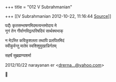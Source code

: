 +++
title = "012 V Subrahmanian"

+++
[[V Subrahmanian	2012-10-22, 11:16:44 [Source](https://groups.google.com/g/bvparishat/c/uqMxzCy3QFE)]]



  
पद्यैः कृतसम्भाषणमिदमत्यन्तमोदाय मे  
नूनं तेन गीर्वाणविद्वत्परिषदियं सार्थक्यभाक्  
  
न मेऽस्ति कविकुशलता तथापि प्रलपितमिदं  
स्वीकुर्वन्तु मातेव स्वशिशुमुखान्निर्गतम्  
  
सहर्षं सुब्रह्मण्यशर्मा  
  
  
  
  
  

2012/10/22 narayanan er \<[drerna...@yahoo.com]()\>



